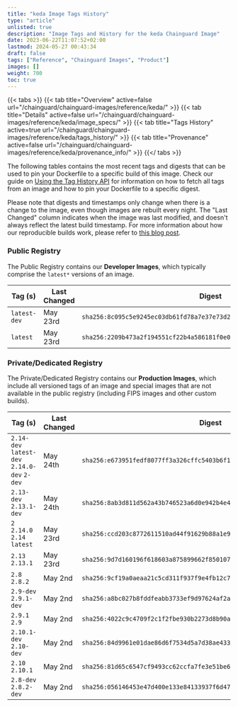 ```yaml
---
title: "keda Image Tags History"
type: "article"
unlisted: true
description: "Image Tags and History for the keda Chainguard Image"
date: 2023-06-22T11:07:52+02:00
lastmod: 2024-05-27 00:43:34
draft: false
tags: ["Reference", "Chainguard Images", "Product"]
images: []
weight: 700
toc: true
---
```


{{< tabs >}}
{{< tab title="Overview" active=false url="/chainguard/chainguard-images/reference/keda/" >}}
{{< tab title="Details" active=false url="/chainguard/chainguard-images/reference/keda/image_specs/" >}}
{{< tab title="Tags History" active=true url="/chainguard/chainguard-images/reference/keda/tags_history/" >}}
{{< tab title="Provenance" active=false url="/chainguard/chainguard-images/reference/keda/provenance_info/" >}}
{{</ tabs >}}

The following tables contains the most recent tags and digests that can be used to pin your Dockerfile to a specific build of this image. Check our guide on [Using the Tag History API](/chainguard/chainguard-images/using-the-tag-history-api/) for information on how to fetch all tags from an image and how to pin your Dockerfile to a specific digest.

Please note that digests and timestamps only change when there is a change to the image, even though images are rebuilt every night. The "Last Changed" column indicates when the image was last modified, and doesn't always reflect the latest build timestamp. For more information about how our reproducible builds work, please refer to [this blog post](https://www.chainguard.dev/unchained/reproducing-chainguards-reproducible-image-builds).

### Public Registry
The Public Registry contains our **Developer Images**, which typically comprise the `latest*` versions of an image.

| Tag (s)       | Last Changed | Digest                                                                    |
|---------------|--------------|---------------------------------------------------------------------------|
|  `latest-dev` | May 23rd     | `sha256:8c095c5e9245ec03db61fd78a7e37e73d26ba6a1eccd4ad9e0dab6aa92a88e73` |
|  `latest`     | May 23rd     | `sha256:2209b473a2f194551cf22b4a586181f0e0f9e6b9510d949757c7f5b360f4a623` |


### Private/Dedicated Registry
The Private/Dedicated Registry contains our **Production Images**, which include all versioned tags of an image and special images that are not available in the public registry (including FIPS images and other custom builds).

| Tag (s)                                       | Last Changed | Digest                                                                    |
|-----------------------------------------------|--------------|---------------------------------------------------------------------------|
|  `2.14-dev` `latest-dev` `2.14.0-dev` `2-dev` | May 24th     | `sha256:e673951fedf8077ff3a326cffc5403b6f1f6a6e55c207f8b906f1022f801847b` |
|  `2.13-dev` `2.13.1-dev`                      | May 24th     | `sha256:8ab3d811d562a43b746523a6d0e942b4e4e22b145390481794776e2cc0bc9813` |
|  `2` `2.14.0` `2.14` `latest`                 | May 23rd     | `sha256:ccd203c8772611510ad44f91629b88a1e944fa8fb299ebff6199e31c2d97dfe2` |
|  `2.13` `2.13.1`                              | May 23rd     | `sha256:9d7d160196f618603a875899662f850107e8a85a53f80f066cf5b64afbadc0ac` |
|  `2.8` `2.8.2`                                | May 2nd      | `sha256:9cf19a0aeaa21c5cd311f937f9e4fb12c7c29c24aa901871db9b423a7e6d9240` |
|  `2.9-dev` `2.9.1-dev`                        | May 2nd      | `sha256:a8bc027b8fddfeabb3733ef9d97624af2aeffb3d95acd2193338434095eb2978` |
|  `2.9.1` `2.9`                                | May 2nd      | `sha256:4022c9c4709f2c1f2fbe930b2273d8b90a3f3bcde7ebdced74f3c8d2872afe63` |
|  `2.10.1-dev` `2.10-dev`                      | May 2nd      | `sha256:84d9961e01dae86d6f7534d5a7d38ae4333754c94d9e6fe6b4bf1367e1d749e4` |
|  `2.10` `2.10.1`                              | May 2nd      | `sha256:81d65c6547cf9493cc62ccfa7fe3e51be62d55d970711b79cdd0a78567d54dda` |
|  `2.8-dev` `2.8.2-dev`                        | May 2nd      | `sha256:056146453e47d400e133e84133937f6d47ba31f0a25d9437c2826a7be28c99d3` |

